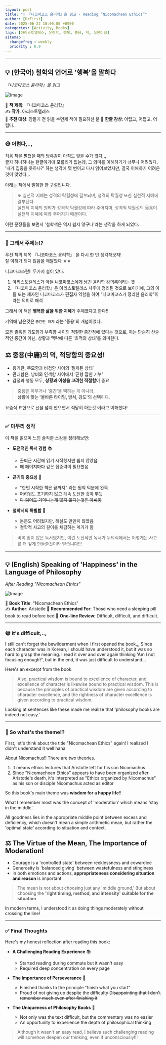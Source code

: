 ```yaml
---
layout: post
title: "📘 『니코마코스 윤리학』을 읽고 - Reading “Nicomachean Ethics”"
author: [DrFirst]
date: 2025-06-22 10:00:00 +0900
categories: [Activity, Books]
tags: [아리스토텔레스, 윤리학, 행복, 중용, 덕, 실천이성]
sitemap :
  changefreq : weekly
  priority : 0.9
---
```


---


## 💡 (한국어) 철학의 언어로 '행복'을 말하다  
_『니코마코스 윤리학』을 읽고_

![Image](https://github.com/user-attachments/assets/132c9c2c-56fa-4450-8b74-39fe444d4382)

📖 **책 제목**: 『니코마코스 윤리학』  
✍️ **작가**: 아리스토텔레스  
🎯 **추천 대상**: 잠들기 전 읽을 수면제 책이 필요하신 분
🌟 **한줄 감상**: 어렵고, 어렵고, 어렵다..  

---

### 😅 어렵다,..,
처음 책을 펼쳤을 때의 당혹감이 아직도 잊을 수가 없다,,,   
글자 하나하나는 한글이기에 모를리가 없는데, 그 의미를 이해하기가 너무나 어려웠다.  
'내가 집중을 못하나?' 하는 생각에 몇 번이고 다시 읽어보았지만, 결국 이해하기 어려운 것이 맞았다.,.  

아래는 책에서 발췌한 한 구절입니다.

> 또 실천적 지혜는 성격의 탁월성에 결부되며, 성격의 탁월성 또한 실천적 지혜에 결부된다.  
> 실천적 지혜의 원리가 성격적 탁월성에 따라 주어지며, 성격적 탁월성의 옮음이 실전적 지혜에 따라 주어지기 때문이다.  

이런 문장들을 보면서 '철학책은 역시 쉽지 않구나'라는 생각을 하게 되었다.

---

### 📝 그래서 주제는!?

우선 책의 제목 『니코마코스 윤리학』 을 다시 한 번 생각해보자!  
잘 이해가 되지 않음을 깨달았다 ㅎㅎ  

니코마코스란!! 두가지 설이 있다. 

1. 아리스토텔레스가 아들 니코마코스에게 남긴 윤리학 강의록이라는 뜻  
2. 『니코마코스 윤리학』은 아리스토텔레스 사후에 정리된 것으로 보이기에, 그의 아들 또는 제자인 니코마코스가 편집자 역할을 하여 “니코마코스가 정리한 윤리학”이라는 의미로 해석  

그래서 이 책은 **행복한 삶을 위한 지혜**가 주제였다고 한다!!  

기억에 남은것은 `중간만 하자` 라는 '중용'의 개념이었다.

모든 좋음은 과도함과 부족함 사이의 적절한 중간점에 있다는 것으로, 이는 단순히 산술적인 중간이 아닌, 상황과 맥락에 따른 '최적의 상태'를 의미한다.  


## ⚖️ 중용(中庸)의 덕, 적당함의 중요성!  

- 용기란, 무모함과 비겁함 사이의 ‘절제된 상태’  
- 관대함은, 낭비와 인색함 사이에서 ‘균형 잡힌 기부’  
- 감정과 행동 모두, **상황과 이성을 고려한 적절함**이 중요  

> 중용은 아무거나 ‘중간’을 택하는 게 아니라,  
> **상황에 맞는 '올바른 타이밍, 방식, 강도'의 선택**이다.

요즘식 표현으로 선을 넘지 안으면서 적당히 하는것 이라고 이해했다!  

---

### ✅ 마무리 생각

이 책을 읽으며 느낀 솔직한 소감을 정리해보면:

- **도전적인 독서 경험** 📚
  - 출퇴근 시간에 읽기 시작했지만 쉽지 않았음
  - 매 페이지마다 깊은 집중력이 필요했음

- **끈기의 중요성** 💪
  - "한번 시작한 책은 끝까지" 라는 원칙 덕분에 완독  
  - 어려워도 포기하지 않고 계속 도전한 것이 뿌듯  
  - ~~다 읽어도 기억나는게 많지 않다는것은 아쉬움~~

- **철학서의 특별함** 🤔
  - 본문도 어려웠지만, 해설도 만만치 않았음
  - 철학적 사고의 깊이를 체감하는 계기가 됨

> 비록 쉽지 않은 독서였지만, 이런 도전적인 독서가 무의식에서든 어떻게는 사고를 더 깊게 만들줄것이라 믿습니다!!!  


---

## 💡 (English) Speaking of 'Happiness' in the Language of Philosophy
_After Reading "Nicomachean Ethics"_

![Image](https://github.com/user-attachments/assets/132c9c2c-56fa-4450-8b74-39fe444d4382)

📖 **Book Title**: "Nicomachean Ethics"  
✍️ **Author**: Aristotle
🎯 **Recommended For**: Those who need a sleeping pill book to read before bed
🌟 **One-line Review**: Difficult, difficult, and difficult..

---

### 😅 It's difficult,..,
I still can't forget the bewilderment when I first opened the book,,,
Since each character was in Korean, I should have understood it, but it was so hard to grasp the meaning.
I read it over and over again thinking 'Am I not focusing enough?', but in the end, it was just difficult to understand.,.

Here's an excerpt from the book:

> Also, practical wisdom is bound to excellence of character, and excellence of character is likewise bound to practical wisdom.
> This is because the principles of practical wisdom are given according to character excellence, and the rightness of character excellence is given according to practical wisdom.

Looking at sentences like these made me realize that 'philosophy books are indeed not easy.'

---

### 📝 So what's the theme!?

First, let's think about the title "Nicomachean Ethics" again!
I realized I didn't understand it well haha

About Nicomachus!! There are two theories.

1. It means ethics lectures that Aristotle left for his son Nicomachus
2. Since "Nicomachean Ethics" appears to have been organized after Aristotle's death, it's interpreted as "Ethics organized by Nicomachus" as his son or disciple Nicomachus acted as editor

So this book's main theme was **wisdom for a happy life**!!

What I remember most was the concept of 'moderation' which means 'stay in the middle.'

All goodness lies in the appropriate middle point between excess and deficiency, which doesn't mean a simple arithmetic mean, but rather the 'optimal state' according to situation and context.

## ⚖️ The Virtue of the Mean, The Importance of Moderation!

- Courage is a 'controlled state' between recklessness and cowardice
- Generosity is 'balanced giving' between wastefulness and stinginess
- In both emotions and actions, **appropriateness considering situation and reason** is important

> The mean is not about choosing just any 'middle ground,'
> But about choosing the **'right timing, method, and intensity' suitable for the situation**

In modern terms, I understood it as doing things moderately without crossing the line!

---

### ✅ Final Thoughts

Here's my honest reflection after reading this book:

- **A Challenging Reading Experience** 📚
  - Started reading during commute but it wasn't easy
  - Required deep concentration on every page

- **The Importance of Perseverance** 💪
  - Finished thanks to the principle "finish what you start"
  - Proud of not giving up despite the difficulty
  ~~Disappointing that I don't remember much even after finishing it~~

- **The Uniqueness of Philosophy Books** 🤔
  - Not only was the text difficult, but the commentary was no easier
  - An opportunity to experience the depth of philosophical thinking

> Although it wasn't an easy read, I believe such challenging reading will somehow deepen our thinking, even if unconsciously!!!

